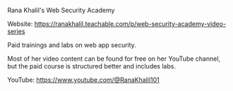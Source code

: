 Rana Khalil's Web Security Academy

Website: https://ranakhalil.teachable.com/p/web-security-academy-video-series

Paid trainings and labs on web app security. 

Most of her video content can be found for free on her YouTube channel, but the paid course is structured better and includes labs.

YouTube: https://www.youtube.com/@RanaKhalil101